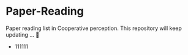 # Paper-Reading
Paper reading list in Cooperative perception. This repository will keep updating ... 🤗

- 111111
